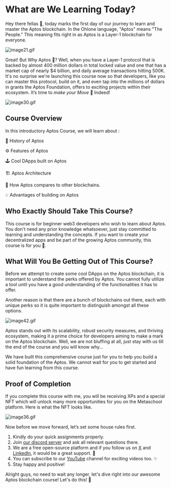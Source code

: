 # What are We Learning Today?

Hey there fellas 👋, today marks the first day of our journey to learn and master the Aptos blockchain. In the Ohlone language, "Aptos" means "The People.” This meaning fits right in as Aptos is a Layer-1 blockchain for everyone.

![image21.gif](Lesson%201%20What%20are%20We%20Learning%20Today%2006e9bafdd2a543268e558bc0a317bab7/image21.gif)

Great! But Why Aptos 🤔? Well, when you have a Layer-1 protocol that is backed by almost 400 million dollars in total locked value and one that has a market cap of nearly $4 billion, and daily average transactions hitting 500K. It's no surprise we're launching this course now so that developers, like you can master this protocol, build on it, and even tap into the millions of dollars in grants the Aptos Foundation, offers to exciting projects within their ecosystem. It’s time to *make your Move* 💪 Indeed!

![image30.gif](Lesson%201%20What%20are%20We%20Learning%20Today%2006e9bafdd2a543268e558bc0a317bab7/image30.gif)

## Course Overview

In this introductory Aptos Course, we will learn about :

📖 History of Aptos

⚙️ Features of Aptos

🕹️ Cool DApps built on Aptos

🏗️ Aptos Architecture

💪 How Aptos compares to other blockchains.

💡 Advantages of building on Aptos

## Who Exactly Should Take This Course?

This course is for beginner web3 developers who wish to learn about Aptos. You don't need any prior knowledge whatsoever, just stay committed to learning and understanding the concepts. If you want to create your decentralized apps and be part of the growing Aptos community, this course is for you 🫵.

## What Will You Be Getting Out of This Course?

Before we attempt to create some cool DApps on the Aptos blockchain, it is important to understand the perks offered by Aptos. You cannot fully utilize a tool until you have a good understanding of the functionalities it has to offer.

Another reason is that there are a bunch of blockchains out there, each with unique perks so it is quite important to distinguish amongst all these options.

![image42.gif](Lesson%201%20What%20are%20We%20Learning%20Today%2006e9bafdd2a543268e558bc0a317bab7/image42.gif)

Aptos stands out with its scalability, robust security measures, and thriving ecosystem, making it a prime choice for developers aiming to make a mark on the Aptos blockchain. Well, we are not bluffing at all, just stay with us till the end of the course and you will know why…

We have built this comprehensive course just for you to help you build a solid foundation of the Aptos. We cannot wait for you to get started and have fun learning from this course.

## Proof of Completion

If you complete this course with me, you will be receiving XPs and a special NFT which will unlock many more opportunities for you on the Metaschool platform. Here is what the NFT looks like.

![image36.gif](Lesson%201%20What%20are%20We%20Learning%20Today%2006e9bafdd2a543268e558bc0a317bab7/image36.gif)

Now before we move forward, let’s set some house rules first.

1. Kindly do your quick assignments properly.
2. Join [our discord server](https://discord.gg/vbVMUwXWgc) and ask all relevant questions there.
3. We are a free open-source platform and if you follow us on [X](https://bit.ly/stacks-course) and [LinkedIn](https://bit.ly/stacks-course-linkedin), it would be a great support. 🫣
4. You can subscribe to our [YouTube](https://www.youtube.com/@0xmetaschool) channel for exciting videos too. ✨
5. Stay happy and positive!

Alright guys, no need to wait any longer, let's dive right into our awesome Aptos blockchain course! Let's do this! 🙌